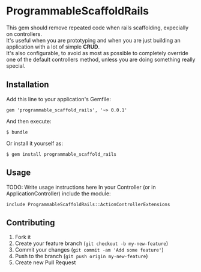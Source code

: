 # ProgrammableScaffoldRails

This gem should remove repeated code when rails scaffolding, expecially on controllers.  
It's useful when you are prototyping and when you are just building an application with a lot of simple **CRUD**.  
It's also configurable, to avoid as most as possible to completely override one of the default controllers method, unless you are doing something really special.

## Installation

Add this line to your application's Gemfile:

    gem 'programmable_scaffold_rails', '~> 0.0.1'

And then execute:

    $ bundle

Or install it yourself as:

    $ gem install programmable_scaffold_rails

## Usage

TODO: Write usage instructions here
In your Controller (or in ApplicationController) include the module:

    include ProgrammableScaffoldRails::ActionControllerExtensions

## Contributing

1. Fork it
2. Create your feature branch (`git checkout -b my-new-feature`)
3. Commit your changes (`git commit -am 'Add some feature'`)
4. Push to the branch (`git push origin my-new-feature`)
5. Create new Pull Request
